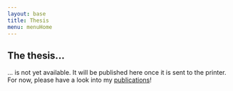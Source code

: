 ```yaml
---
layout: base
title: Thesis
menu: menuHome
---
```



The thesis...
-----------

... is not yet available. It will be published here once it is sent to the printer.
For now, please have a look into my [publications](\publications)!
